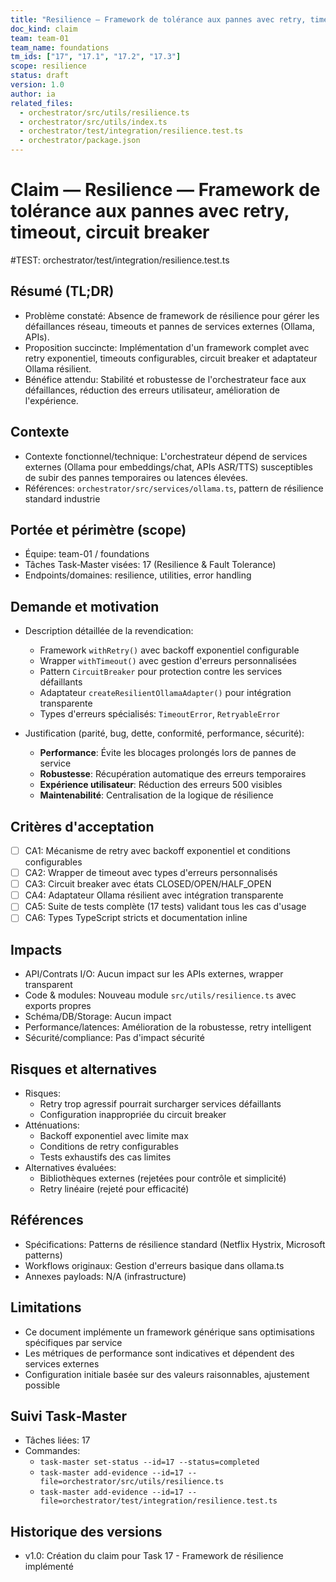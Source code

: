 ```yaml
---
title: "Resilience — Framework de tolérance aux pannes avec retry, timeout, circuit breaker"
doc_kind: claim
team: team-01
team_name: foundations
tm_ids: ["17", "17.1", "17.2", "17.3"]
scope: resilience
status: draft
version: 1.0
author: ia
related_files:
  - orchestrator/src/utils/resilience.ts
  - orchestrator/src/utils/index.ts
  - orchestrator/test/integration/resilience.test.ts
  - orchestrator/package.json
---
```


# Claim — Resilience — Framework de tolérance aux pannes avec retry, timeout, circuit breaker

#TEST: orchestrator/test/integration/resilience.test.ts

## Résumé (TL;DR)

- Problème constaté: Absence de framework de résilience pour gérer les défaillances réseau, timeouts et pannes de services externes (Ollama, APIs).
- Proposition succincte: Implémentation d'un framework complet avec retry exponentiel, timeouts configurables, circuit breaker et adaptateur Ollama résilient.
- Bénéfice attendu: Stabilité et robustesse de l'orchestrateur face aux défaillances, réduction des erreurs utilisateur, amélioration de l'expérience.

## Contexte

- Contexte fonctionnel/technique: L'orchestrateur dépend de services externes (Ollama pour embeddings/chat, APIs ASR/TTS) susceptibles de subir des pannes temporaires ou latences élevées.
- Références: `orchestrator/src/services/ollama.ts`, pattern de résilience standard industrie

## Portée et périmètre (scope)

- Équipe: team-01 / foundations
- Tâches Task‑Master visées: 17 (Resilience & Fault Tolerance)
- Endpoints/domaines: resilience, utilities, error handling

## Demande et motivation

- Description détaillée de la revendication:
  - Framework `withRetry()` avec backoff exponentiel configurable
  - Wrapper `withTimeout()` avec gestion d'erreurs personnalisées
  - Pattern `CircuitBreaker` pour protection contre les services défaillants
  - Adaptateur `createResilientOllamaAdapter()` pour intégration transparente
  - Types d'erreurs spécialisés: `TimeoutError`, `RetryableError`

- Justification (parité, bug, dette, conformité, performance, sécurité):
  - **Performance**: Évite les blocages prolongés lors de pannes de service
  - **Robustesse**: Récupération automatique des erreurs temporaires
  - **Expérience utilisateur**: Réduction des erreurs 500 visibles
  - **Maintenabilité**: Centralisation de la logique de résilience

## Critères d'acceptation

- [ ] CA1: Mécanisme de retry avec backoff exponentiel et conditions configurables
- [ ] CA2: Wrapper de timeout avec types d'erreurs personnalisés
- [ ] CA3: Circuit breaker avec états CLOSED/OPEN/HALF_OPEN
- [ ] CA4: Adaptateur Ollama résilient avec intégration transparente
- [ ] CA5: Suite de tests complète (17 tests) validant tous les cas d'usage
- [ ] CA6: Types TypeScript stricts et documentation inline

## Impacts

- API/Contrats I/O: Aucun impact sur les APIs externes, wrapper transparent
- Code & modules: Nouveau module `src/utils/resilience.ts` avec exports propres
- Schéma/DB/Storage: Aucun impact
- Performance/latences: Amélioration de la robustesse, retry intelligent
- Sécurité/compliance: Pas d'impact sécurité

## Risques et alternatives

- Risques:
  - Retry trop agressif pourrait surcharger services défaillants
  - Configuration inappropriée du circuit breaker
- Atténuations:
  - Backoff exponentiel avec limite max
  - Conditions de retry configurables
  - Tests exhaustifs des cas limites
- Alternatives évaluées:
  - Bibliothèques externes (rejetées pour contrôle et simplicité)
  - Retry linéaire (rejeté pour efficacité)

## Références

- Spécifications: Patterns de résilience standard (Netflix Hystrix, Microsoft patterns)
- Workflows originaux: Gestion d'erreurs basique dans ollama.ts
- Annexes payloads: N/A (infrastructure)

## Limitations

- Ce document implémente un framework générique sans optimisations spécifiques par service
- Les métriques de performance sont indicatives et dépendent des services externes
- Configuration initiale basée sur des valeurs raisonnables, ajustement possible

## Suivi Task‑Master

- Tâches liées: 17
- Commandes:
  - `task-master set-status --id=17 --status=completed`
  - `task-master add-evidence --id=17 --file=orchestrator/src/utils/resilience.ts`
  - `task-master add-evidence --id=17 --file=orchestrator/test/integration/resilience.test.ts`

## Historique des versions

- v1.0: Création du claim pour Task 17 - Framework de résilience implémenté
